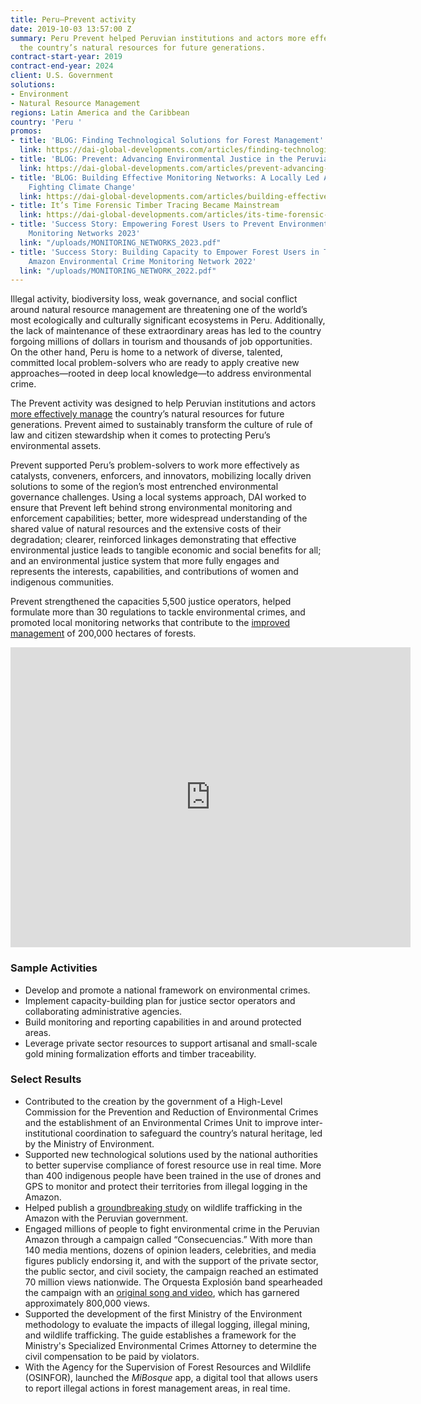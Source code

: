 ```yaml
---
title: Peru—Prevent activity
date: 2019-10-03 13:57:00 Z
summary: Peru Prevent helped Peruvian institutions and actors more effectively manage
  the country’s natural resources for future generations.
contract-start-year: 2019
contract-end-year: 2024
client: U.S. Government
solutions:
- Environment
- Natural Resource Management
regions: Latin America and the Caribbean
country: 'Peru '
promos:
- title: 'BLOG: Finding Technological Solutions for Forest Management'
  link: https://dai-global-developments.com/articles/finding-technological-solutions-for-forest-management/
- title: 'BLOG: Prevent: Advancing Environmental Justice in the Peruvian Amazon'
  link: https://dai-global-developments.com/articles/prevent-advancing-environmental-justice-in-the-peruvian-amazon/
- title: 'BLOG: Building Effective Monitoring Networks: A Locally Led Approach to
    Fighting Climate Change'
  link: https://dai-global-developments.com/articles/building-effective-monitoring-networks-a-locally-led-approach-to-fighting-climate-change/?utm_source=daidotcom
- title: It’s Time Forensic Timber Tracing Became Mainstream
  link: https://dai-global-developments.com/articles/its-time-forensic-timber-tracing-became-mainstream
- title: 'Success Story: Empowering Forest Users to Prevent Environmental Crimes Through
    Monitoring Networks 2023'
  link: "/uploads/MONITORING_NETWORKS_2023.pdf"
- title: 'Success Story: Building Capacity to Empower Forest Users in The Peruvian
    Amazon Environmental Crime Monitoring Network 2022'
  link: "/uploads/MONITORING_NETWORK_2022.pdf"
---
```


Illegal activity, biodiversity loss, weak governance, and social conflict around natural resource management are threatening one of the world’s most ecologically and culturally significant ecosystems in Peru. Additionally, the lack of maintenance of these extraordinary areas has led to the country forgoing millions of dollars in tourism and thousands of job opportunities. On the other hand, Peru is home to a network of diverse, talented, committed local problem-solvers who are ready to apply creative new approaches—rooted in deep local knowledge—to address environmental crime.

The Prevent activity was designed to help Peruvian institutions and actors [more effectively manage](https://www.youtube.com/watch?v=oWbWM8myo2A&list=PLZ5c9jRvpqhzpo-gQcRK4ODD1mgjHiNz9&index=21) the country’s natural resources for future generations. Prevent aimed to sustainably transform the culture of rule of law and citizen stewardship when it comes to protecting Peru’s environmental assets.

Prevent supported Peru’s problem-solvers to work more effectively as catalysts, conveners, enforcers, and innovators, mobilizing locally driven solutions to some of the region’s most entrenched environmental governance challenges. Using a local systems approach, DAI worked to ensure that Prevent left behind strong environmental monitoring and enforcement capabilities; better, more widespread understanding of the shared value of natural resources and the extensive costs of their degradation; clearer, reinforced linkages demonstrating that effective environmental justice leads to tangible economic and social benefits for all; and an environmental justice system that more fully engages and represents the interests, capabilities, and contributions of women and indigenous communities.

Prevent strengthened the capacities 5,500 justice operators, helped formulate more than 30 regulations to tackle environmental crimes, and promoted local monitoring networks that contribute to the [improved management](https://preveniramazonia.pe/proyecto-prevenir-de-usaid-cinco-anos-en-la-prevencion-y-reduccion-de-delitos-ambientales-en-la-amazonia-peruana/) of 200,000 hectares of forests.

<iframe src="https://player.vimeo.com/video/536984275" width="640" height="480" frameborder="0" allow="autoplay; fullscreen; picture-in-picture" allowfullscreen></iframe>

### Sample Activities

* Develop and promote a national framework on environmental crimes.
* Implement capacity-building plan for justice sector operators and collaborating administrative agencies.
* Build monitoring and reporting capabilities in and around protected areas.
* Leverage private sector resources to support artisanal and small-scale gold mining formalization efforts and timber traceability.

### Select Results

* Contributed to the creation by the government of a High-Level Commission for the Prevention and Reduction of Environmental Crimes and the establishment of an Environmental Crimes Unit to improve inter-institutional coordination to safeguard the country’s natural heritage, led by the Ministry of Environment.
* Supported new technological solutions used by the national authorities to better supervise compliance of forest resource use in real time. More than 400 indigenous people have been trained in the use of drones and GPS to monitor and protect their territories from illegal logging in the Amazon.
* Helped publish a [groundbreaking study](https://preveniramazonia.pe/wp-content/uploads/El-tra%CC%81fico-de-vida-silvestre-en-la-Amazoni%CC%81a.pdf) on wildlife trafficking in the Amazon with the Peruvian government.
* Engaged millions of people to fight environmental crime in the Peruvian Amazon through a campaign called “Consecuencias.” With more than 140 media mentions, dozens of opinion leaders, celebrities, and media figures publicly endorsing it, and with the support of the private sector, the public sector, and civil society, the campaign reached an estimated 70 million views nationwide. The Orquesta Explosión band spearheaded the campaign with an [original song and video](https://www.facebook.com/consecuencias.pe/videos/2025124540997751), which has garnered approximately 800,000 views.
* Supported the development of the first Ministry of the Environment methodology to evaluate the impacts of illegal logging, illegal mining, and wildlife trafficking. The guide establishes a framework for the Ministry's Specialized Environmental Crimes Attorney to determine the civil compensation to be paid by violators.
* With the Agency for the Supervision of Forest Resources and Wildlife (OSINFOR), launched the *MiBosque* app, a digital tool that allows users to report illegal actions in forest management areas, in real time.
